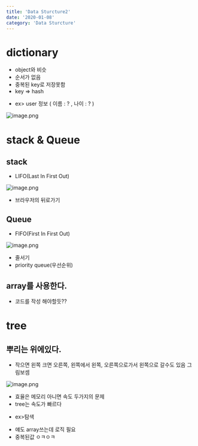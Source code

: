 ```yaml
---
title: 'Data Sturcture2'
date: '2020-01-08'
category: 'Data Sturcture'
---
```


# dictionary

- object와 비슷
- 순서가 없음
- 중복된 key로 저장못함
- key => hash

* ex> user 정보 ( 이름 : ? , 나이 : ? )

![image.png](https://images.velog.io/post-images/jotang/b0e79420-31e5-11ea-930f-47157cc823c3/image.png)

# stack & Queue

## stack

- LIFO(Last In First Out)

![image.png](https://images.velog.io/post-images/jotang/e9d6c620-31e5-11ea-b10f-df3cb90668eb/image.png)

- 브라우저의 뒤로가기

## Queue

- FIFO(First In First Out)

![image.png](https://images.velog.io/post-images/jotang/f360a350-31e5-11ea-aa2e-8942556a1e32/image.png)

- 줄서기
- priority queue(우선순위)

## array를 사용한다.

- 코드를 작성 해야할듯??

# tree

## 뿌리는 위에있다.

- 작으면 왼쪽 크면 오른쪽, 왼쪽에서 왼쪽, 오른쪽으로가서 왼쪽으로 갈수도 있음 그림보셈

![image.png](https://images.velog.io/post-images/jotang/fd354fb0-31e6-11ea-aa2e-8942556a1e32/image.png)

- 효율은 메모리 아니면 속도 두가지의 문제
- tree는 속도가 빠르다

* ex>탐색

- 얘도 array쓰는데 로직 필요
- 중복된값 ㅇㅋㅇㅋ
